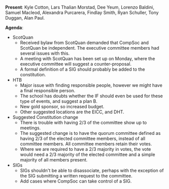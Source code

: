 ﻿---
date: 2019-11-21 5:30pm
---

**Present**:
Kyle Cotton, Lars Thalian Morstad, Dee Yeum, Lorenzo Baldini, Samuel Macleod, Alexandra Purcarera, Findlay Smith, Ryan Schuller, Tony Duggan, Alan Paul.

**Agenda**:
* ScotQuan
	* Received bylaw from ScotQuan demanded that CompSoc and ScotQuan be independent. The executive committee members had several issues with this.
	* A meeting with ScotQuan has been set up on Monday, where the executive committee will suggest a counter-proposal.
	* A formal definition of a SIG should probably be added to the constitution.  
* HTB
	* Major issue with finding responsible people, however we might have a final responsible person. 
	* The school has doubts whether the IF should even be used for these type of events, and suggest a plan B.
	* New gold sponsor, so increased budget. 
	* Other suggested locations are the EICC, and DHT.
* Suggested Constitution change
	* There is trouble with having 2/3 of the committee show up to meetings.
	* The suggested change is to have the quorum committee defined as having 2/3 of the elected committee members, instead of all committee members. All committee members retain their votes. 
	* Where we are required to have a 2/3 majority in votes, the vote would need a 2/3 majority of the elected committee and a simple majority of all members present.
* SIGs
	* SIGs shouldn't be able to disassociate, perhaps with the exception of the SIG submitting a written request to the committee. 
	* Add cases where CompSoc can take control of a SIG.

